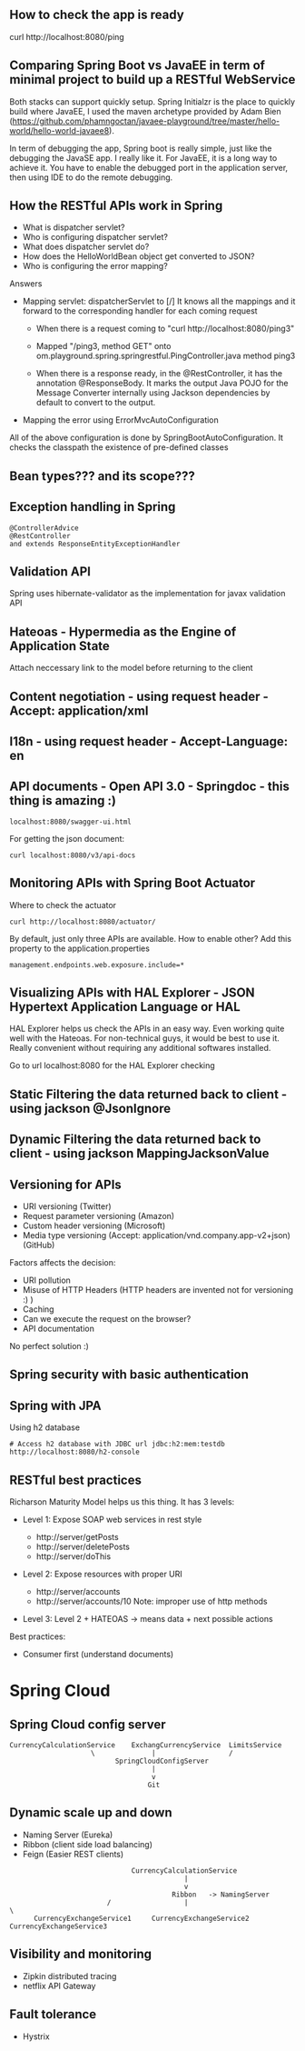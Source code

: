 

## How to check the app is ready
curl http://localhost:8080/ping

## Comparing Spring Boot vs JavaEE in term of minimal project to build up a RESTful WebService

Both stacks can support quickly setup. Spring Initialzr is the place to quickly build where JavaEE, I used the maven archetype provided by Adam Bien (https://github.com/phamngoctan/javaee-playground/tree/master/hello-world/hello-world-javaee8).

In term of debugging the app, Spring boot is really simple, just like the debugging the JavaSE app. I really like it. For JavaEE, it is a long way to achieve it. You have to enable the debugged port in the application server, then using IDE to do the remote debugging.

## How the RESTful APIs work in Spring

- What is dispatcher servlet?
- Who is configuring dispatcher servlet?
- What does dispatcher servlet do?
- How does the HelloWorldBean object get converted to JSON?
- Who is configuring the error mapping?

Answers

- Mapping servlet: dispatcherServlet to [/]  It knows all the mappings and it forward to the corresponding handler for each coming request

	- When there is a request coming to "curl http://localhost:8080/ping3"
	
	- Mapped "/ping3, method GET" onto om.playground.spring.springrestful.PingController.java method ping3
	
	- When there is a response ready, in the @RestController, it has the annotation @ResponseBody. It marks the output Java POJO for the Message Converter internally using Jackson dependencies by default to convert to the output.

- Mapping the error using ErrorMvcAutoConfiguration


All of the above configuration is done by SpringBootAutoConfiguration. It checks the classpath the existence of pre-defined classes

## Bean types??? and its scope???

## Exception handling in Spring

```
@ControllerAdvice
@RestController
and extends ResponseEntityExceptionHandler
```

## Validation API
Spring uses hibernate-validator as the implementation for javax validation API

## Hateoas - Hypermedia as the Engine of Application State
Attach neccessary link to the model before returning to the client

## Content negotiation - using request header - Accept: application/xml

## I18n - using request header - Accept-Language: en

## API documents - Open API 3.0 - Springdoc - this thing is amazing :)
```
localhost:8080/swagger-ui.html
```
For getting the json document:
```
curl localhost:8080/v3/api-docs
```

## Monitoring APIs with Spring Boot Actuator
Where to check the actuator
```
curl http://localhost:8080/actuator/
```
By default, just only three APIs are available. How to enable other? Add this property to the application.properties
```
management.endpoints.web.exposure.include=*
```

## Visualizing APIs with HAL Explorer - JSON Hypertext Application Language or HAL
HAL Explorer helps us check the APIs in an easy way. Even working quite well with the Hateoas. For non-technical guys, it would be best to use it. Really convenient without requiring any additional softwares installed.

Go to url localhost:8080 for the HAL Explorer checking

## Static Filtering the data returned back to client - using jackson @JsonIgnore 

## Dynamic Filtering the data returned back to client - using jackson MappingJacksonValue

## Versioning for APIs
- URI versioning (Twitter)
- Request parameter versioning (Amazon)
- Custom header versioning (Microsoft)
- Media type versioning (Accept: application/vnd.company.app-v2+json) (GitHub)

Factors affects the decision:

- URI pollution
- Misuse of HTTP Headers (HTTP headers are invented not for versioning :) )
- Caching
- Can we execute the request on the browser?
- API documentation

No perfect solution :)

## Spring security with basic authentication

## Spring with JPA
Using h2 database

```
# Access h2 database with JDBC url jdbc:h2:mem:testdb
http://localhost:8080/h2-console
```

## RESTful best practices
Richarson Maturity Model helps us this thing. It has 3 levels:

- Level 1: Expose SOAP web services in rest style
	
	- http://server/getPosts
	- http://server/deletePosts
	- http://server/doThis
	
- Level 2: Expose resources with proper URI
	
	- http://server/accounts
	- http://server/accounts/10
	Note: improper use of http methods

- Level 3: Level 2 + HATEOAS -> means data + next possible actions

Best practices:

- Consumer first (understand documents)


# Spring Cloud

## Spring Cloud config server

```
CurrencyCalculationService    ExchangCurrencyService  LimitsService
                    \              |                  /
                          SpringCloudConfigServer
                                   |
                                   v
                                  Git
```

## Dynamic scale up and down

- Naming Server (Eureka)
- Ribbon (client side load balancing)
- Feign (Easier REST clients)

```
                              CurrencyCalculationService
                                           |
                                           v
                                        Ribbon   -> NamingServer
                        /                  |                              \            
      CurrencyExchangeService1     CurrencyExchangeService2      CurrencyExchangeService3
```

## Visibility and monitoring

- Zipkin distributed tracing
- netflix API Gateway

## Fault tolerance

- Hystrix
